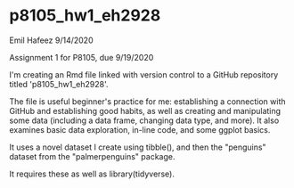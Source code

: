 # p8105_hw1_eh2928

Emil Hafeez
9/14/2020

Assignment 1 for P8105, due 9/19/2020

I'm creating an Rmd file linked with version control to a GitHub repository titled 'p8105_hw1_eh2928'. 

The file is useful beginner's practice for me: establishing a connection with GitHub and establishing good habits, as well as creating and manipulating some data (including a data frame, changing data type, and more). It also examines basic data exploration, in-line code, and some ggplot basics.

It uses a novel dataset I create using tibble(), and then the "penguins" dataset from the "palmerpenguins" package. 

It requires these as well as library(tidyverse).